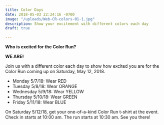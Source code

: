 ```yaml
---
title: Color Days
date: 2018-05-03 22:24:16 -0700
image: "/uploads/Web-CR-colors-01-1.jpg"
description: Show your excitement with different colors each day
draft: true

---
```

**Who is excited for the Color Run?** 

**WE ARE!**

Join us with a different color each day to show how excited you are for the Color Run coming up on Saturday, May 12, 2018.

* Monday 5/7/18: Wear RED
* Tuesday 5/8/18: Wear ORANGE
* Wednesday 5/9/18: Wear YELLOW
* Thursday 5/10/18: Wear GREEN
* Friday 5/11/18: Wear BLUE

On Saturday 5/12/18, get your one-of-a-kind Color Run t-shirt at the event. Check in starts at 10:00 am. The run starts at 10:30 am. See you there!